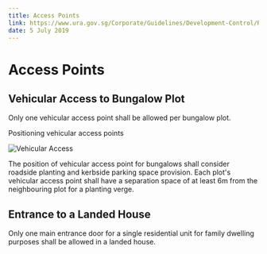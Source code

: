 ```yaml
---
title: Access Points
link: https://www.ura.gov.sg/Corporate/Guidelines/Development-Control/Residential/Bungalows/Access-Points
date: 5 July 2019
---
```


# Access Points

## Vehicular Access to Bungalow Plot

Only one vehicular access point shall be allowed per bungalow plot.

Positioning vehicular access points

![Vehicular Access](https://www.ura.gov.sg/-/media/Corporate/Guidelines/Development-control/Landed-Housing/LHD02_Vehicular_Access.jpg?h=100%25&w=100%25)

The position of vehicular access point for bungalows shall consider roadside planting and kerbside parking space provision. Each plot's vehicular access point shall have a separation space of at least 6m from the neighbouring plot for a planting verge.

## Entrance to a Landed House

Only one main entrance door for a single residential unit for family dwelling purposes shall be allowed in a landed house.
